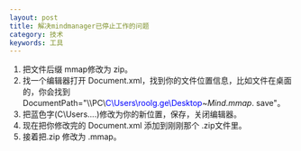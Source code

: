 ```yaml
---
layout: post
title: 解决mindmanager已停止工作的问题
category: 技术
keywords: 工具
---
```


1. 把文件后缀 mmap修改为 zip。
2. 找一个编辑器打开 Document.xml，找到你的文件位置信息，比如文件在桌面的，你会找到
DocumentPath="\\\PC\\<font color="blue">C\\Users\\roolg.ge\\Desktop</font>\~$Mind.mmap.~$save"。
3. 把蓝色字(C\Users\....)修改为你的新位置，保存，关闭编辑器。
4. 现在把你修改完的 Document.xml 添加到刚刚那个 .zip文件里。
5. 接着把.zip 修改为 .mmap。